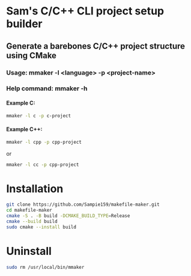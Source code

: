 # Sam's C/C++ CLI project setup builder
## Generate a barebones C/C++ project structure using CMake
### Usage: mmaker -l \<language\> -p \<project-name\>
### Help command: mmaker -h

#### Example C:
```sh
mmaker -l c -p c-project
```

#### Example C++:
```sh
mmaker -l cpp -p cpp-project
```
or
```sh
mmaker -l cc -p cpp-project
```

# Installation
```sh
git clone https://github.com/Sampie159/makefile-maker.git
cd makefile-maker
cmake -S . -B build -DCMAKE_BUILD_TYPE=Release
cmake --build build
sudo cmake --install build
```

# Uninstall
```sh
sudo rm /usr/local/bin/mmaker
```
